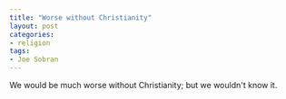 ```yaml
---
title: "Worse without Christianity"
layout: post
categories:
- religion
tags:
- Joe Sobran
---
```


We would be much worse without Christianity; but we wouldn't know it.
